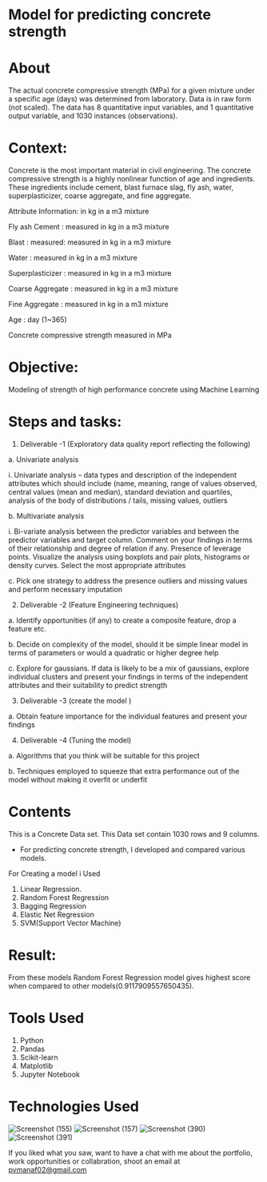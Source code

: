 
# Model for predicting concrete strength

# About

The actual concrete compressive strength (MPa) for a given mixture under a specific age 
(days) was determined from laboratory. Data is in raw form (not scaled). The data has 8 
quantitative input variables, and 1 quantitative output variable, and 1030 instances
(observations). 
#  Context:
Concrete is the most important material in civil engineering. The concrete compressive 
strength is a highly nonlinear function of age and ingredients. These ingredients include 
cement, blast furnace slag, fly ash, water, superplasticizer, coarse aggregate, and fine 
aggregate. 

Attribute Information: 
in kg in a m3 mixture 

Fly ash Cement : measured in kg in a m3 mixture 

Blast : measured: measured in kg in a m3 mixture 

Water : measured in kg in a m3 mixture 

Superplasticizer : measured in kg in a m3 mixture 

Coarse Aggregate : measured in kg in a m3 mixture 

Fine Aggregate : measured in kg in a m3 mixture 

Age : day (1~365) 

Concrete compressive strength measured in MPa
# Objective: 
Modeling of strength of high performance concrete using Machine Learning 
# Steps and tasks:
1. Deliverable -1 (Exploratory data quality report reflecting the following) 

a. Univariate analysis 

i. Univariate analysis – data types and description of the independent 
attributes which should include (name, meaning, range of values observed, 
central values (mean and median), standard deviation and quartiles, analysis 
of the body of distributions / tails, missing values, outliers 

b. Multivariate analysis 

i. Bi-variate analysis between the predictor variables and between the 
predictor variables and target column. Comment on your findings in terms of 
their relationship and degree of relation if any. Presence of leverage points. 
Visualize the analysis using boxplots and pair plots, histograms or density 
curves. Select the most appropriate attributes 

c. Pick one strategy to address the presence outliers and missing values and perform 
necessary imputation 

2. Deliverable -2 (Feature Engineering techniques) 

a. Identify opportunities (if any) to create a composite feature, drop a feature etc. 

b. Decide on complexity of the model, should it be simple linear model in terms of 
parameters or would a quadratic or higher degree help 

c. Explore for gaussians. If data is likely to be a mix of gaussians, explore individual 
clusters and present your findings in terms of the independent attributes and their 
suitability to predict strength 

3. Deliverable -3 (create the model ) 

a. Obtain feature importance for the individual features and present your findings 

4. Deliverable -4 (Tuning the model) 

a. Algorithms that you think will be suitable for this project 

b. Techniques employed to squeeze that extra performance out of the model without 
making it overfit or underfit 

# Contents
This is a Concrete Data set. This Data set contain 1030 rows and 9 columns.

* For predicting concrete strength, I developed and compared various models.

For Creating a model i Used
1) Linear Regression.
2) Random Forest Regression
3) Bagging Regression
4) Elastic Net Regression
5) SVM(Support Vector Machine)
 
# Result:
From these models Random Forest Regression model gives highest score when compared to other models(0.9117909557650435).

# Tools Used

1) Python
2) Pandas
3) Scikit-learn
4) Matplotlib
5) Jupyter Notebook


# Technologies Used
![Screenshot (155)](https://user-images.githubusercontent.com/84491967/139635128-5ac86cca-3de3-483e-9ba2-d0de52da5e49.png)
![Screenshot (157)](https://user-images.githubusercontent.com/84491967/140642806-d77b4a89-7c81-4fd7-83da-2c1f694212f6.png)
![Screenshot (390)](https://user-images.githubusercontent.com/84491967/146012601-1299d211-c83b-4459-a43b-1e9fb10b320f.png)
![Screenshot (391)](https://user-images.githubusercontent.com/84491967/146012677-6c652709-d2cc-4b43-b349-4312317757f7.png)

If you liked what you saw, want to have a chat with me about the portfolio, work opportunities or collabration, shoot an email at pvmanaf02@gmail.com
